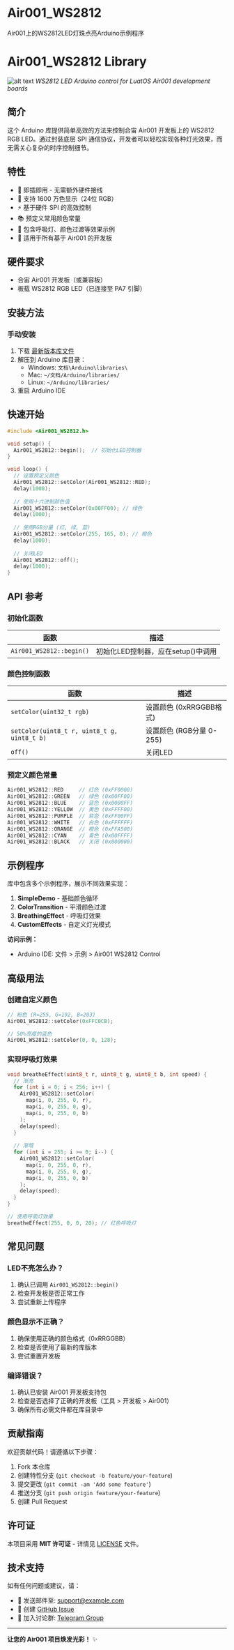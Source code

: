 # Air001_WS2812
Air001上的WS2812LED灯珠点亮Arduino示例程序


# Air001_WS2812 Library
![alt text](image.png)
*WS2812 LED Arduino control for LuatOS Air001 development boards*

## 简介

这个 Arduino 库提供简单高效的方法来控制合宙 Air001 开发板上的 WS2812 RGB LED。通过封装底层 SPI 通信协议，开发者可以轻松实现各种灯光效果，而无需关心复杂的时序控制细节。

## 特性

- 🚀 即插即用 - 无需额外硬件接线
- 🎨 支持 1600 万色显示（24位 RGB）
- ⚡ 基于硬件 SPI 的高效控制
- 📚 预定义常用颜色常量
- 🌈 包含呼吸灯、颜色过渡等效果示例
- 🔧 适用于所有基于 Air001 的开发板

## 硬件要求

- 合宙 Air001 开发板（或兼容板）
- 板载 WS2812 RGB LED（已连接至 PA7 引脚）

## 安装方法

### 手动安装

1. 下载 [最新版本库文件](https://github.com/yourusername/Air001_WS2812)
2. 解压到 Arduino 库目录：
   - Windows: `文档\Arduino\libraries\`
   - Mac: `~/文档/Arduino/libraries/`
   - Linux: `~/Arduino/libraries/`
3. 重启 Arduino IDE

## 快速开始

```cpp
#include <Air001_WS2812.h>

void setup() {
  Air001_WS2812::begin();  // 初始化LED控制器
}

void loop() {
  // 设置预定义颜色
  Air001_WS2812::setColor(Air001_WS2812::RED);
  delay(1000);
  
  // 使用十六进制颜色值
  Air001_WS2812::setColor(0x00FF00); // 绿色
  delay(1000);
  
  // 使用RGB分量 (红, 绿, 蓝)
  Air001_WS2812::setColor(255, 165, 0); // 橙色
  delay(1000);
  
  // 关闭LED
  Air001_WS2812::off();
  delay(1000);
}
```

## API 参考

### 初始化函数

| 函数 | 描述 |
|------|------|
| `Air001_WS2812::begin()` | 初始化LED控制器，应在setup()中调用 |

### 颜色控制函数

| 函数 | 描述 |
|------|------|
| `setColor(uint32_t rgb)` | 设置颜色 (0xRRGGBB格式) |
| `setColor(uint8_t r, uint8_t g, uint8_t b)` | 设置颜色 (RGB分量 0-255) |
| `off()` | 关闭LED |

### 预定义颜色常量

```cpp
Air001_WS2812::RED     // 红色 (0xFF0000)
Air001_WS2812::GREEN   // 绿色 (0x00FF00)
Air001_WS2812::BLUE    // 蓝色 (0x0000FF)
Air001_WS2812::YELLOW  // 黄色 (0xFFFF00)
Air001_WS2812::PURPLE  // 紫色 (0xFF00FF)
Air001_WS2812::WHITE   // 白色 (0xFFFFFF)
Air001_WS2812::ORANGE  // 橙色 (0xFFA500)
Air001_WS2812::CYAN    // 青色 (0x00FFFF)
Air001_WS2812::BLACK   // 关闭 (0x000000)
```

## 示例程序

库中包含多个示例程序，展示不同效果实现：

1. **SimpleDemo** - 基础颜色循环
2. **ColorTransition** - 平滑颜色过渡
3. **BreathingEffect** - 呼吸灯效果
4. **CustomEffects** - 自定义灯光模式

**访问示例：**
- Arduino IDE: 文件 > 示例 > Air001 WS2812 Control

## 高级用法

### 创建自定义颜色

```cpp
// 粉色 (R=255, G=192, B=203)
Air001_WS2812::setColor(0xFFC0CB);

// 50%亮度的蓝色
Air001_WS2812::setColor(0, 0, 128);
```

### 实现呼吸灯效果

```cpp
void breatheEffect(uint8_t r, uint8_t g, uint8_t b, int speed) {
  // 渐亮
  for (int i = 0; i < 256; i++) {
    Air001_WS2812::setColor(
      map(i, 0, 255, 0, r),
      map(i, 0, 255, 0, g),
      map(i, 0, 255, 0, b)
    );
    delay(speed);
  }
  
  // 渐暗
  for (int i = 255; i >= 0; i--) {
    Air001_WS2812::setColor(
      map(i, 0, 255, 0, r),
      map(i, 0, 255, 0, g),
      map(i, 0, 255, 0, b)
    );
    delay(speed);
  }
}

// 使用呼吸灯效果
breatheEffect(255, 0, 0, 20); // 红色呼吸灯
```

## 常见问题

### LED不亮怎么办？
1. 确认已调用 `Air001_WS2812::begin()` 
2. 检查开发板是否正常工作
3. 尝试重新上传程序

### 颜色显示不正确？
1. 确保使用正确的颜色格式（0xRRGGBB）
2. 检查是否使用了最新的库版本
3. 尝试重置开发板

### 编译错误？
1. 确认已安装 Air001 开发板支持包
2. 检查是否选择了正确的开发板（工具 > 开发板 > Air001）
3. 确保所有必需文件都在库目录中

## 贡献指南

欢迎贡献代码！请遵循以下步骤：
1. Fork 本仓库
2. 创建特性分支 (`git checkout -b feature/your-feature`)
3. 提交更改 (`git commit -am 'Add some feature'`)
4. 推送分支 (`git push origin feature/your-feature`)
5. 创建 Pull Request

## 许可证

本项目采用 **MIT 许可证** - 详情见 [LICENSE](LICENSE) 文件。

## 技术支持

如有任何问题或建议，请：
- 📧 发送邮件至: support@example.com
- 📝 创建 [GitHub Issue](https://github.com/yourusername/Air001_WS2812/issues)
- 💬 加入讨论群: [Telegram Group](https://t.me/air001_support)

---

**让您的 Air001 项目焕发光彩！** ✨